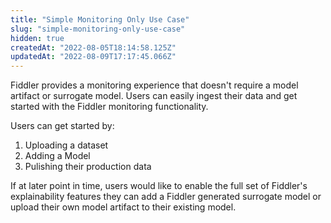 ```yaml
---
title: "Simple Monitoring Only Use Case"
slug: "simple-monitoring-only-use-case"
hidden: true
createdAt: "2022-08-05T18:14:58.125Z"
updatedAt: "2022-08-09T17:17:45.066Z"
---
```

Fiddler provides a monitoring experience that doesn't require a model artifact or surrogate model. Users can easily ingest their data and get started with the Fiddler monitoring functionality. 

Users can get started by:

1. Uploading a dataset
2. Adding a Model
3. Pulishing their production data

If at later point in time, users would like to enable the full set of Fiddler's explainability features they can add  a Fiddler generated surrogate model or upload their own model artifact to their existing model.
